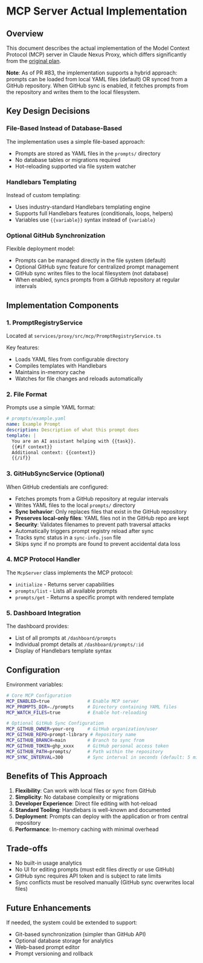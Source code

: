 # MCP Server Actual Implementation

## Overview

This document describes the actual implementation of the Model Context Protocol (MCP) server in Claude Nexus Proxy, which differs significantly from the [original plan](./mcp-server-original-plan.md).

**Note**: As of PR #83, the implementation supports a hybrid approach: prompts can be loaded from local YAML files (default) OR synced from a GitHub repository. When GitHub sync is enabled, it fetches prompts from the repository and writes them to the local filesystem.

## Key Design Decisions

### File-Based Instead of Database-Based

The implementation uses a simple file-based approach:

- Prompts are stored as YAML files in the `prompts/` directory
- No database tables or migrations required
- Hot-reloading supported via file system watcher

### Handlebars Templating

Instead of custom templating:

- Uses industry-standard Handlebars templating engine
- Supports full Handlebars features (conditionals, loops, helpers)
- Variables use `{{variable}}` syntax instead of `{variable}`

### Optional GitHub Synchronization

Flexible deployment model:

- Prompts can be managed directly in the file system (default)
- Optional GitHub sync feature for centralized prompt management
- GitHub sync writes files to the local filesystem (not database)
- When enabled, syncs prompts from a GitHub repository at regular intervals

## Implementation Components

### 1. PromptRegistryService

Located at `services/proxy/src/mcp/PromptRegistryService.ts`

Key features:

- Loads YAML files from configurable directory
- Compiles templates with Handlebars
- Maintains in-memory cache
- Watches for file changes and reloads automatically

### 2. File Format

Prompts use a simple YAML format:

```yaml
# prompts/example.yaml
name: Example Prompt
description: Description of what this prompt does
template: |
  You are an AI assistant helping with {{task}}.
  {{#if context}}
  Additional context: {{context}}
  {{/if}}
```

### 3. GitHubSyncService (Optional)

When GitHub credentials are configured:

- Fetches prompts from a GitHub repository at regular intervals
- Writes YAML files to the local `prompts/` directory
- **Sync behavior**: Only replaces files that exist in the GitHub repository
- **Preserves local-only files**: YAML files not in the GitHub repo are kept
- **Security**: Validates filenames to prevent path traversal attacks
- Automatically triggers prompt registry reload after sync
- Tracks sync status in a `sync-info.json` file
- Skips sync if no prompts are found to prevent accidental data loss

### 4. MCP Protocol Handler

The `McpServer` class implements the MCP protocol:

- `initialize` - Returns server capabilities
- `prompts/list` - Lists all available prompts
- `prompts/get` - Returns a specific prompt with rendered template

### 5. Dashboard Integration

The dashboard provides:

- List of all prompts at `/dashboard/prompts`
- Individual prompt details at `/dashboard/prompts/:id`
- Display of Handlebars template syntax

## Configuration

Environment variables:

```bash
# Core MCP Configuration
MCP_ENABLED=true              # Enable MCP server
MCP_PROMPTS_DIR=./prompts     # Directory containing YAML files
MCP_WATCH_FILES=true          # Enable hot-reloading

# Optional GitHub Sync Configuration
MCP_GITHUB_OWNER=your-org     # GitHub organization/user
MCP_GITHUB_REPO=prompt-library # Repository name
MCP_GITHUB_BRANCH=main        # Branch to sync from
MCP_GITHUB_TOKEN=ghp_xxxx     # GitHub personal access token
MCP_GITHUB_PATH=prompts/      # Path within the repository
MCP_SYNC_INTERVAL=300         # Sync interval in seconds (default: 5 minutes)
```

## Benefits of This Approach

1. **Flexibility**: Can work with local files or sync from GitHub
2. **Simplicity**: No database complexity or migrations
3. **Developer Experience**: Direct file editing with hot-reload
4. **Standard Tooling**: Handlebars is well-known and documented
5. **Deployment**: Prompts can deploy with the application or from central repository
6. **Performance**: In-memory caching with minimal overhead

## Trade-offs

- No built-in usage analytics
- No UI for editing prompts (must edit files directly or use GitHub)
- GitHub sync requires API token and is subject to rate limits
- Sync conflicts must be resolved manually (GitHub sync overwrites local files)

## Future Enhancements

If needed, the system could be extended to support:

- Git-based synchronization (simpler than GitHub API)
- Optional database storage for analytics
- Web-based prompt editor
- Prompt versioning and rollback

